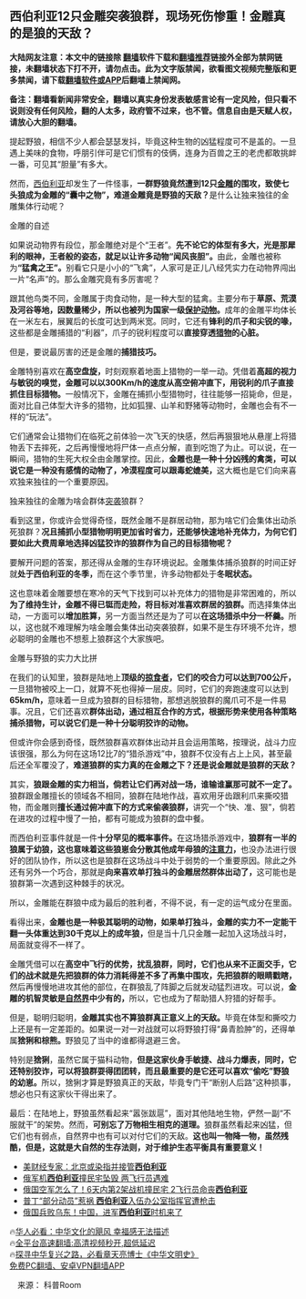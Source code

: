  <!-- 面包屑导航 --> <h2>西伯利亚12只金雕突袭狼群，现场死伤惨重！金雕真的是狼的天敌？</h2> <p class="notice"><b>大陆网友注意：本文中的链接除 <a href="https://github.com/bannedbook/fanqiang" >翻墙</a>软件下载和<a href="https://github.com/killgcd/justmysocks/blob/master/README.md">翻墙推荐</a>链接外全部为禁网链接，未翻墙状态下打不开，请勿点击。此为文字版禁闻，欲看图文视频完整版和更多禁闻，请下载<a href="https://github.com/bannedbook/fanqiang">翻墙软件或APP</a>后翻墙上禁闻网。</p><p>备注：翻墙看新闻非常安全，翻墙以真实身份发表敏感言论有一定风险，但只看不说则没有任何风险，翻的人太多，政府管不过来，也不管。信息自由是天赋人权，请放心大胆的翻墙。</b></p>  <div class="entry"> <p>提起野狼，相信不少人都会瑟瑟发抖，毕竟这种生物的凶猛程度可不是盖的。一旦遇上美味的食物，呼朋引伴可是它们惯有的伎俩，连身为百兽之王的老虎都敢挑衅一番，可见其“胆量”有多大。</p> <p>然而，<a href="https://www.bannedbook.org/bnews/tag/%E8%A5%BF%E4%BC%AF%E5%88%A9%E4%BA%9A/" class="st_tag internal_tag" rel="tag" title="标签 西伯利亚 下的日志">西伯利亚</a>却发生了一件怪事，<strong>一群野狼竟然遭到12只<a href="https://www.bannedbook.org/bnews/tag/%E9%87%91%E9%9B%95/" class="st_tag internal_tag" rel="tag" title="标签 金雕 下的日志">金雕</a>的围攻，致使七头狼成为金雕的“囊中之物”，难道金雕竟是野狼的天敌？</strong>是什么让独来独往的金雕集体行动呢？</p> <p>金雕的自述</p> <p>如果说动物界有段位，那金雕绝对是个“王者”。<strong>先不论它的体型有多大，光是那犀利的眼神，王者般的姿态，就足以让许多动物“闻风丧胆”。</strong>由此，金雕也被称为<strong>“猛禽之王”。</strong>别看它只是小小的“飞禽”，人家可是正儿八经凭实力在动物界闯出一片“名声”的。那么金雕究竟有多厉害呢？</p> <p>跟其他鸟类不同，金雕属于肉食动物，是一种大型的猛禽。主要分布于<strong>草原、荒漠及河谷等地，因数量稀少，所以也被列为国家一级<a href="https://www.bannedbook.org/bnews/tag/%E4%BF%9D%E6%8A%A4%E5%8A%A8%E7%89%A9/" class="st_tag internal_tag" rel="tag" title="标签 保护动物 下的日志">保护动物</a>。</strong>成年的金雕平均体长在一米左右，展翼后的长度可达到两米宽。同时，它还有<strong>锋利的爪子和尖锐的喙，</strong>这些都是金雕捕猎的“利器”，爪子的锐利程度可以<strong>直接穿透<a href="https://www.bannedbook.org/bnews/tag/%E7%8C%8E%E7%89%A9/" class="st_tag internal_tag" rel="tag" title="标签 猎物 下的日志">猎物</a>的心脏。</strong></p> <p>但是，要说最厉害的还是金雕的<strong>捕猎技巧。</strong></p>  <p>金雕特别喜欢在<strong>高空盘旋，</strong>时刻观察着地面上猎物的一举一动。凭借着<strong>高超的视力与敏锐的嗅觉，金雕可以以300Km/h的速度从高空俯冲直下，用锐利的爪子直接抓住目标猎物。</strong>一般情况下，金雕在捕抓小型猎物时，往往能够一招毙命，但是，面对比自己体型大许多的猎物，比如狐狸、山羊和野猪等动物时，金雕也会有不一样的“玩法”。</p> <p>它们通常会让猎物们在临死之前体验一次飞天的快感，然后再狠狠地从悬崖上将猎物丢下去摔死，之后再慢慢地将尸体一点点分解，直到吃饱了为止。可以说，在一瞬间，猎物的生死大权全由金雕掌控。因此，<strong>金雕也是一种十分凶残的禽类，可以说它是一种没有感情的动物了，冷漠程度可以跟毒蛇媲美，</strong>这大概也是它们向来喜欢独来独往的一个重要原因。</p> <p>独来独往的金雕为啥会群体<a href="https://www.bannedbook.org/bnews/tag/%E7%AA%81%E8%A2%AD/" class="st_tag internal_tag" rel="tag" title="标签 突袭 下的日志">突袭</a>狼群？</p> <p>看到这里，你或许会觉得奇怪，既然金雕不是群居动物，那为啥它们会集体出动杀死狼群？<strong>况且捕抓小型猎物明明更加省时省力，还能够快速地补充体力，为何它们要如此大费周章地选择凶猛狡诈的狼群作为自己的目标猎物呢？</strong></p> <p>要解开问题的答案，那还得从金雕的生存环境说起。金雕集体捕杀狼群的时间正好就<strong>处于西伯利亚的冬季，</strong>而在这个季节里，许多动物都处于<strong>冬眠状态。</strong></p> <p>这也意味着金雕要想在寒冷的天气下找到可以补充体力的猎物是非常困难的，所以<strong>为了维持生计，金雕不得已铤而走险，将目标对准喜欢群居的狼群。</strong>而选择集体出动，一方面可以<strong>增加胜算，</strong>另一方面当然还是为了可以<strong>在这场猎杀中分一杯羹。</strong>所以，这也就不难理解为啥金雕会集体出动突袭狼群，如果不是生存环境不允许，想必聪明的金雕也不想惹上狼群这个大家族吧。</p>  <p>金雕与野狼的实力大比拼</p> <p>在我们的认知里，狼群是陆地上<strong>顶级的<a href="https://www.bannedbook.org/bnews/tag/%E6%8E%A0%E9%A3%9F%E8%80%85/" class="st_tag internal_tag" rel="tag" title="标签 掠食者 下的日志">掠食者</a>，它们的咬合力可以达到700公斤，</strong>一旦猎物被咬上一口，就算不死也得掉一层皮。同时，它们的奔跑速度可以达到<strong>65km/h，</strong>意味着一旦成为狼群的目标猎物，那想逃脱狼群的魔爪可不是一件易事。况且，它们还喜欢<strong>群体出动，通过相互合作的方式，根据形势来使用各种策略捕杀猎物，可以说它们是一种十分聪明狡诈的动物。</strong></p> <p>但或许你会感到奇怪，既然狼群喜欢群体出动并且会运用策略，按理说，战斗力应该很强，那么为何在这场12比7的“猎杀游戏”中，狼群不仅没有占上上风，甚至最后还全军覆没了，<strong>难道狼群的实力真的在金雕之下？还是说金雕就是狼群的天敌？</strong></p> <p>其实，<strong>狼跟金雕的实力相当，倘若让它们再对战一场，谁输谁赢那可就不一定了。</strong>狼群跟金雕擅长的领域各不相同，狼群在陆地作战，喜欢用牙齿跟利爪来撕咬猎物，而金雕则<strong>擅长通过俯冲直下的方式来偷袭狼群，</strong>讲究一个“快、准、狠”，倘若在进攻的过程中慢了一拍，都有可能成为狼群的盘中餐。</p> <p>而西伯利亚事件就是一件<strong>十分罕见的概率事件。</strong>在这场猎杀游戏中，<strong>狼群有一半的狼属于幼狼，这也意味着这些狼崽会分散其他成年母狼的<a href="https://www.bannedbook.org/bnews/tag/%E6%B3%A8%E6%84%8F%E5%8A%9B/" class="st_tag internal_tag" rel="tag" title="标签 注意力 下的日志">注意力</a>，</strong>也没办法进行很好的团队协作，所以这也是狼群在这场战斗中处于弱势的一个重要原因。除此之外还有另外一个巧合，那就是<strong>向来喜欢单打独斗的金雕居然群体出动了，</strong>这可能也是狼群第一次遇到这种棘手的状况。</p> <p>所以，金雕能在群狼中成为最后的胜利者，不得不说，有一定的运气成分在里面。</p>  <p>看得出来，<strong>金雕也是一种极其聪明的动物，如果单打独斗，金雕的实力不一定能干翻一头体重达到30千克以上的成年狼，</strong>但是当十几只金雕一起加入这场战斗时，局面就变得不一样了。</p> <p>金雕凭借可以在<strong>高空中飞行的优势，扰乱狼群，同时，它们也从来不正面交手，它们的战术就是先把狼群的体力消耗得差不多了再集中围攻，先把狼群的眼睛戳瞎，</strong>然后再慢慢地进攻其他的部位，在群狼乱了阵脚之后就发动猛烈进攻。可以说，<strong>金雕的机智灵敏是<a href="https://www.bannedbook.org/bnews/tag/%e8%87%aa%e7%84%b6%e7%95%8c/" class="st_tag internal_tag" rel="tag" title="标签 自然界 下的日志">自然界</a>中少有的，</strong>所以，它也成为了帮助猎人狩猎的好帮手。</p> <p>但是，聪明归聪明，<strong>金雕其实也不算狼群真正意义上的天敌。</strong>毕竟在体型和撕咬力上还是有一定差距的。如果说一对一对战就可以将野狼打得“鼻青脸肿”的，还得单属<strong>猞猁和棕熊。</strong>野狼见了当中的谁都得退避三舍。</p> <p>特别是<strong>猞猁</strong>，虽然它属于猫科动物，<strong>但是这家伙身手敏捷、战斗力爆表，同时，它还特别狡诈，可以将狼群耍得团团转，而且最重要的是它还可以喜欢“偷吃”野狼的幼崽。</strong>所以，猞猁才算是野狼真正的天敌，毕竟专门干“断别人后路”这种损事，想必也只有这家伙干得出来了。</p> <p>最后：在陆地上，野狼虽然看起来“嚣张跋扈”，面对其他陆地生物，俨然一副“不服就干”的架势。然而，<strong>可别忘了万物相生相克的道理。</strong>狼群虽然看起来凶猛，但它们也有弱点，自然界中也有可以对付它们的天敌。<strong>这也叫一物降一物，虽然残酷，但是，这就是大自然的生存法则，对于维护生态平衡具有重要意义！</strong></p> <!--<div id="taboola-mid-1"></div>--><ul class='op-related-articles' title='相关阅读'> <li><a href='https://www.bannedbook.org/bnews/baitai/20230111/1834840.html' target='_blank'>美财经专家：北京或染指并接管<b>西伯利亚</b></a></li> <li><a href='https://www.bannedbook.org/bnews/bannedvideo/20221024/1801450.html' target='_blank'>俄军机<b>西伯利亚</b>撞民宅坠毁 两飞行员遇难</a></li> <li><a href='https://www.bannedbook.org/bnews/cnnews/20221023/1801149.html' target='_blank'>俄国空军怎么了！6天内第2架战机撞民宅 2飞行员命丧<b>西伯利亚</b></a></li> <li><a href='https://www.bannedbook.org/bnews/worldnews/20220926/1789500.html' target='_blank'>普丁“部分动员”惹祸 <b>西伯利亚</b>入伍办公室指挥官遭枪击</a></li> <li><a href='https://www.bannedbook.org/bnews/comments/20220918/1786070.html' target='_blank'>俄国兵败乌东！中国，进军<b>西伯利亚</b>时机来了</a></li> </ul> <p class="texttj"> 🔥<a href="https://www.bannedbook.org/bnews/comments/20220220/1694796.html" target="_blank">华人必看：中华文化的飓风 幸福感无法描述</a><br/> 🔥<a href="https://github.com/bannedbook/fanqiang/wiki/V2ray%E6%9C%BA%E5%9C%BA" target="_blank">全平台高速翻墙:高清视频秒开,超低延迟</a><br/> 🔥<a href="https://www.bannedbook.org/bnews/comments/20220808/1768773.html" target="_blank">探寻中华复兴之路，必看章天亮博士《中华文明史》</a><br/> <a href="https://github.com/bannedbook/fanqiang/wiki/%E7%A6%81%E9%97%BB%E7%BD%91%E5%AE%89%E5%8D%93%E7%BF%BB%E5%A2%99%E6%96%B0%E9%97%BBAPP" target="_blank">免费PC翻墙、安卓VPN翻墙APP</a><br/> </p> <p class="src-info">　来源： 科普Room </p><a name='sharetosocial'></a> <div style="margin-bottom:5px;padding-bottom:5px;clear:both"> <div id="archive-pix-1" class="banner-ads"> <!-- AuctionX Display platform tag START --> <div id="27602x728x90x621x_ADSLOT1" clicktrack="%%CLICK_URL_ESC%%"></div>  <!-- AuctionX Display platform tag END --> </div> <div id="archive-pix-2" class="banner-ads"> <!-- AuctionX Display platform tag START --> <div id="27556x300x250x621x_ADSLOT1" clicktrack="%%CLICK_URL_ESC%%" style="margin:0 auto;text-align:center"></div>  <!-- AuctionX Display platform tag END --> </div> </div>  <div id="archive-pix-1" class="banner-ads"> <!-- AuctionX Display platform tag START --> <div id="27603x728x90x621x_ADSLOT1" clicktrack="%%CLICK_URL_ESC%%"></div>  <!-- AuctionX Display platform tag END --> </div> </div><!--END ENTRY--> 